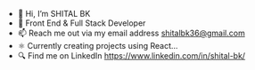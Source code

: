 - 👋 Hi, I’m SHITAL BK
- 👀 Front End & Full Stack Developer 
- 📫 Reach me out via my email address shitalbk36@gmail.com
- :atom_symbol: Currently creating projects using React...
- :mag: Find me on LinkedIn https://www.linkedin.com/in/shital-bk/


<!---
shitalbk/shitalbk is a ✨ special ✨ repository because its `README.md` (this file) appears on your GitHub profile.
You can click the Preview link to take a look at your changes.
--->
